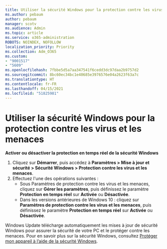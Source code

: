 ```yaml
---
title: Utiliser la sécurité Windows pour la protection contre les virus et les menaces
ms.author: pebaum
author: pebaum
manager: scotv
ms.audience: Admin
ms.topic: article
ms.service: o365-administration
ROBOTS: NOINDEX, NOFOLLOW
localization_priority: Priority
ms.collection: Adm_O365
ms.custom:
- "9001517"
- "5609"
ms.openlocfilehash: 7fbbe5d5a7aa347541f6cedd3dc97daa2b9757d2
ms.sourcegitcommit: 8bc60ec34bc1e40685e3976576e04a2623f63a7c
ms.translationtype: HT
ms.contentlocale: fr-FR
ms.lasthandoff: 04/15/2021
ms.locfileid: "51825981"
---
```

# <a name="use-windows-security-for-virus-and-threat-protection"></a>Utiliser la sécurité Windows pour la protection contre les virus et les menaces

**Activer ou désactiver la protection en temps réel de la sécurité Windows**

1. Cliquez sur **Démarrer**, puis accédez à **Paramètres > Mise à jour et sécurité > Sécurité Windows > Protection contre les virus et les menaces**.
2. Effectuez l'une des opérations suivantes :
    - Sous Paramètres de protection contre les virus et les menaces, cliquez sur **Gérer les paramètres**, puis définissez le paramètre **Protection en temps réel** sur **Activée** ou **Désactivée**.
    - Dans les versions antérieures de Windows 10 : cliquez sur **Paramètres de protection contre les virus et les menaces**, puis définissez le paramètre **Protection en temps réel** sur **Activée** ou **Désactivée**.

Windows Update télécharge automatiquement les mises à jour de sécurité Windows pour assurer la sécurité de votre PC et le protéger contre les menaces. Pour en savoir plus sur la sécurité Windows, consultez [Protéger mon appareil à l’aide de la sécurité Windows](https://support.microsoft.com/help/17464/windows-10-help-protect-my-device-with-windows-security).
